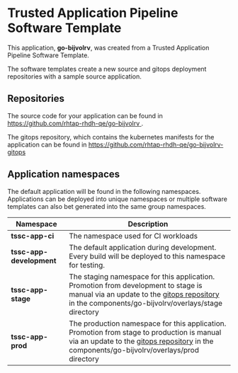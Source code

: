 # Trusted Application Pipeline Software Template

This application, **go-bijvolrv**, was created from a Trusted Application Pipeline Software Template.

The software templates create a new source and gitops deployment repositories with a sample source application. 

## Repositories

The source code for your application can be found in [https://github.com/rhtap-rhdh-qe/go-bijvolrv ](https://github.com/rhtap-rhdh-qe/go-bijvolrv ).
 
The gitops repository, which contains the kubernetes manifests for the application can be found in 
[https://github.com/rhtap-rhdh-qe/go-bijvolrv-gitops ](https://github.com/rhtap-rhdh-qe/go-bijvolrv-gitops ) 

## Application namespaces 

The default application will be found in the following namespaces. Applications can be deployed into unique namespaces or multiple software templates can also bet generated into the same group namespaces.  

|  Namespace   |  Description   |  
| -------- | -------- |
| **tssc-app-ci** | The namespace used for CI workloads |
| **tssc-app-development** | The default application during development. Every build will be deployed to this namespace for testing. |
| **tssc-app-stage** | The staging namespace for this application. Promotion from development to stage is manual via an update to the [gitops repository](https://github.com/rhtap-rhdh-qe/go-bijvolrv-gitops ) in the components/go-bijvolrv/overlays/stage directory |
| **tssc-app-prod** | The production namespace for this application. Promotion from stage to production is manual via an update to the [gitops repository](https://github.com/rhtap-rhdh-qe/go-bijvolrv-gitops ) in the components/go-bijvolrv/overlays/prod directory |